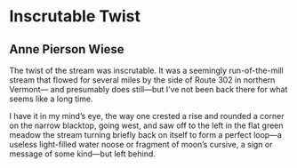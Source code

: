 # Inscrutable Twist
## Anne Pierson Wiese
The twist of the stream was inscrutable.
It was a seemingly run-of-the-mill
stream that flowed for several miles by the side
of Route 302 in northern Vermont—
and presumably does still—but I’ve not
been back there for what seems like a long time.

I have it in my mind’s eye, the way
one crested a rise and rounded a corner
on the narrow blacktop, going west, and saw
off to the left in the flat green meadow
the stream turning briefly back on itself
to form a perfect loop—a useless light-filled
water noose or fragment of moon’s cursive,
a sign or message of some kind—but left behind.